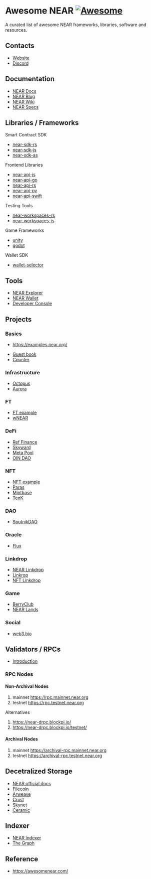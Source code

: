 # Awesome NEAR [![Awesome](https://cdn.rawgit.com/sindresorhus/awesome/d7305f38d29fed78fa85652e3a63e154dd8e8829/media/badge.svg)](https://github.com/sindresorhus/awesome)

A curated list of awesome NEAR frameworks, libraries, software and resources.

## Contacts

* [Website](https://near.org)
* [Discord](https://near.chat)

## Documentation

* [NEAR Docs](https://docs.near.org/)
* [NEAR Blog](https://near.org/blog/)
* [NEAR Wiki](https://wiki.near.org/)
* [NEAR Specs](https://nomicon.io/)

## Libraries / Frameworks

Smart Contract SDK

* [near-sdk-rs](https://github.com/near/near-sdk-rs)
* [near-sdk-js](https://github.com/near/near-sdk-js)
* [near-sdk-as](https://github.com/near/near-sdk-as)

Frontend Libraries

* [near-api-js](https://github.com/near/near-api-js)
* [near-api-go](https://github.com/aurora-is-near/near-api-go)
* [near-api-rs](https://github.com/bicarus-labs/near-api-rs)
* [near-api-py](https://github.com/near/near-api-py)
* [near-api-swift](https://github.com/near/near-api-swift)

Testing Tools

* [near-workspaces-rs](https://github.com/near/workspaces-rs)
* [near-workspaces-js](https://github.com/near/workspaces-js)

Game Frameworks

* [unity](https://github.com/metaseed-project/metaseed-unity-toolkit)
* [godot](https://github.com/svntax/godot-near-sdk)

Wallet SDK

* [wallet-selector](https://github.com/near-projects/wallet-selector)

## Tools

* [NEAR Explorer](https://explorer.near.org/)
* [NEAR Wallet](https://wallet.near.org)
* [Developer Console](https://console.pagoda.co/)


## Projects

### Basics

- https://examples.near.org/

* [Guest book](https://github.com/near-examples/guest-book)
* [Counter](https://github.com/near-examples/counter)

### Infrastructure

* [Octopus](https://github.com/octopus-network)
* [Aurora](https://github.com/aurora-is-near)

### FT

* [FT example](https://github.com/near-examples/FT)
* [wNEAR](https://github.com/near/core-contracts/blob/master/w-near)

### DeFi

* [Ref Finance](https://github.com/ref-finance/ref-contracts)
* [Skyward](https://github.com/skyward-finance/)
* [Meta Pool](https://github.com/Narwallets/meta-pool)
* [OIN DAO](https://github.com/oinfinance/NearOinDao3.0)

### NFT

* [NFT example](https://github.com/near-examples/NFT)
* [Paras](https://github.com/ParasHQ/paras-marketplace-contract)
* [Mintbase](https://github.com/Mintbase/mintbase-core)
* [TenK](https://github.com/TENK-DAO/tenk)

### DAO

* [SputnikDAO](https://github.com/near-daos/sputnik-dao-contract)

### Oracle

* [Flux](https://github.com/fluxprotocol)

### Linkdrop

* [NEAR Linkdrop](https://github.com/web3gamesofficial/web3games-near-nftdrop)
* [Linkrop](https://github.com/NEAR-labs/contracts.near-linkdrop)
* [NFT Linkdrop](https://github.com/danielwpz/nft-linkdrop)

### Game

* [BerryClub](https://github.com/evgenykuzyakov/berryclub)
* [NEAR Lands](https://github.com/vgrichina/near-lands)

### Social

* [web3.bio](https://github.com/picturepan2/web3bio)

## Validators / RPCs

* [Introduction](https://docs.near.org/docs/develop/node/intro/what-is-a-node)

### RPC Nodes

#### Non-Archival Nodes

1. mainnet https://rpc.mainnet.near.org
2. testnet https://rpc.testnet.near.org

Alternatives

1. https://near-drpc.blockpi.io/
2. https://near-drpc.blockpi.io/testnet/


#### Archival Nodes

1. mainnet https://archival-rpc.mainnet.near.org
2. testnet https://archival-rpc.testnet.near.org



## Decetralized Storage
* [NEAR official docs](https://docs.near.org/docs/concepts/storage-solutions)
* [Filecoin](https://docs.filecoin.io/)
* [Arweave](https://arwiki.wiki/#/en/main)
* [Crust](https://wiki.crust.network/en)
* [Skynet](https://siasky.net/developers)
* [Ceramic](https://developers.ceramic.network/build/cli/quick-start/)

## Indexer

* [NEAR Indexer](https://github.com/near/near-indexer-for-explorer)
* [The Graph](https://thegraph.com/docs/en/supported-networks/near)



## Reference

* https://awesomenear.com/
